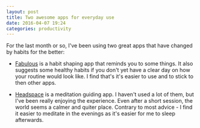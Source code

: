 ```yaml
---
layout: post
title: Two awesome apps for everyday use
date: 2016-04-07 19:24
categories: productivity
---
```


For the last month or so, I've been using two great apps that have changed by
habits for the better:

* [Fabulous](http://www.thefabulous.co/) is a habit shaping app that reminds you
to some things. It also suggests some healthy habits if you don't yet have a
clear day on how your routine would look like. I find that's it's easier to use
and to stick to then other apps.

* [Headspace](https://www.headspace.com/) is a meditation guiding app. I haven't
used a lot of them, but I've been really enjoying the experience. Even after a
short session, the world seems a calmer and quiter place. Contrary to most
advice - I find it easier to meditate in the evenings as it's easier for me to
sleep afterwards. 


